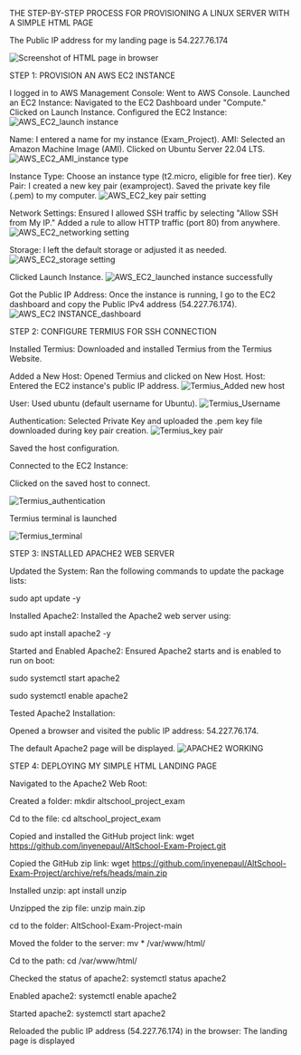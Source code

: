 THE STEP-BY-STEP PROCESS FOR PROVISIONING A LINUX SERVER WITH A SIMPLE HTML PAGE

The Public IP address for my landing page is 54.227.76.174

![Screenshot of HTML page in browser](https://github.com/user-attachments/assets/d1740e69-7c08-4f13-9b24-2de2bc2ddc3a)


STEP 1: PROVISION AN AWS EC2 INSTANCE

I logged in to AWS Management Console:
Went to AWS Console.
Launched an EC2 Instance:
Navigated to the EC2 Dashboard under "Compute."
Clicked on Launch Instance.
Configured the EC2 Instance:
![AWS_EC2_launch instance](https://github.com/user-attachments/assets/462d2e80-9458-4e9e-a769-54cd458b99f0)

Name: I entered a name for my instance (Exam_Project).
AMI: Selected an Amazon Machine Image (AMI). Clicked on Ubuntu Server 22.04 LTS.
![AWS_EC2_AMI_instance type](https://github.com/user-attachments/assets/ab43a77f-52f8-4414-ae71-e7b8f47d484c)

Instance Type: Choose an instance type (t2.micro, eligible for free tier).
Key Pair: I created a new key pair (examproject). Saved the private key file (.pem) to my computer.
![AWS_EC2_key pair setting](https://github.com/user-attachments/assets/c193bd4c-988f-4577-8207-d24b469ead1c)

Network Settings:
Ensured I allowed SSH traffic by selecting "Allow SSH from My IP."
Added a rule to allow HTTP traffic (port 80) from anywhere.
![AWS_EC2_networking setting](https://github.com/user-attachments/assets/2317b936-8f6c-4f57-8a83-6ebaa5018ed9)

Storage: I left the default storage or adjusted it as needed.
![AWS_EC2_storage setting](https://github.com/user-attachments/assets/e33e1e57-ce2d-42d3-9ad0-d20f70938460)

Clicked Launch Instance.
![AWS_EC2_launched instance successfully](https://github.com/user-attachments/assets/97e17202-5a00-4e79-a548-2f0779e92d3d)

Got the Public IP Address:
Once the instance is running, I go to the EC2 dashboard and copy the Public IPv4 address (54.227.76.174).
![AWS_EC2 INSTANCE_dashboard](https://github.com/user-attachments/assets/7cfac95f-f931-4768-8903-bdb1bd4b3374)


STEP 2: CONFIGURE TERMIUS FOR SSH CONNECTION

Installed Termius:
Downloaded and installed Termius from the Termius Website.

Added a New Host:
Opened Termius and clicked on New Host.
Host: Entered the EC2 instance's public IP address.
![Termius_Added new host](https://github.com/user-attachments/assets/518b06b7-f397-44c1-b3dd-bb90f0c3d44c)

User: Used ubuntu (default username for Ubuntu).
![Termius_Username](https://github.com/user-attachments/assets/32a2f539-685c-4216-82d4-0dab20d0f3ef)

Authentication:
Selected Private Key and uploaded the .pem key file downloaded during key pair creation.
![Termius_key pair](https://github.com/user-attachments/assets/0c43b120-2a24-4344-89cf-91961c3a9eb8)

Saved the host configuration.

Connected to the EC2 Instance:

Clicked on the saved host to connect.

![Termius_authentication](https://github.com/user-attachments/assets/baf607ae-ce5d-474c-8c87-7151c912e4ca)

Termius terminal is launched

![Termius_terminal](https://github.com/user-attachments/assets/155f6029-c227-4d7d-8143-60e0b40cdb1e)


STEP 3: INSTALLED APACHE2 WEB SERVER

Updated the System: Ran the following commands to update the package lists:

sudo apt update -y

Installed Apache2: Installed the Apache2 web server using:

sudo apt install apache2 -y

Started and Enabled Apache2: Ensured Apache2 starts and is enabled to run on boot:

sudo systemctl start apache2

sudo systemctl enable apache2

Tested Apache2 Installation:

Opened a browser and visited the public IP address: 54.227.76.174.

The default Apache2 page will be displayed.
![APACHE2 WORKING](https://github.com/user-attachments/assets/dc1be4fc-6778-4c35-8648-6fa502fad5ac)


STEP 4: DEPLOYING MY SIMPLE HTML LANDING PAGE

Navigated to the Apache2 Web Root:

Created a folder: mkdir altschool_project_exam

Cd to the file: cd altschool_project_exam

Copied and installed the GitHub project link: wget https://github.com/inyenepaul/AltSchool-Exam-Project.git

Copied the GitHub zip link: wget https://github.com/inyenepaul/AltSchool-Exam-Project/archive/refs/heads/main.zip

Installed unzip: apt install unzip

Unzipped the zip file: unzip main.zip

cd to the folder: AltSchool-Exam-Project-main

Moved the folder to the server: mv * /var/www/html/

Cd to the path: cd /var/www/html/

Checked the status of apache2: systemctl status apache2

Enabled apache2: systemctl enable apache2

Started apache2: systemctl start apache2

Reloaded the public IP address (54.227.76.174) in the browser: The landing page is displayed
